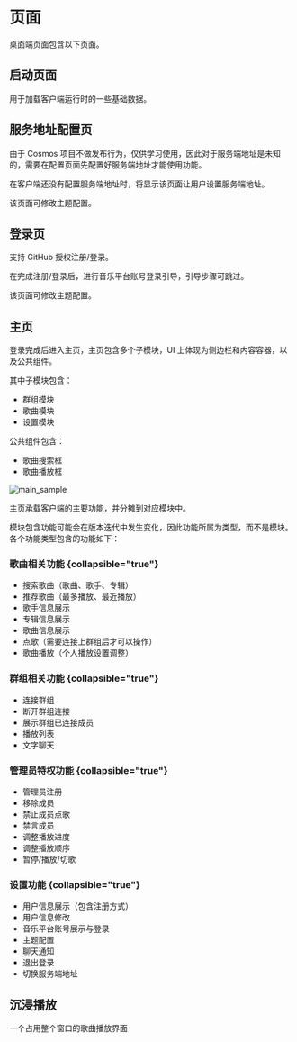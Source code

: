 # 页面

桌面端页面包含以下页面。

##  启动页面

用于加载客户端运行时的一些基础数据。

## 服务地址配置页

由于 Cosmos 项目不做发布行为，仅供学习使用，因此对于服务端地址是未知的，需要在配置页面先配置好服务端地址才能使用功能。

在客户端还没有配置服务端地址时，将显示该页面让用户设置服务端地址。

该页面可修改主题配置。

## 登录页

支持 GitHub 授权注册/登录。

在完成注册/登录后，进行音乐平台账号登录引导，引导步骤可跳过。

该页面可修改主题配置。

## 主页

登录完成后进入主页，主页包含多个子模块，UI 上体现为侧边栏和内容容器，以及公共组件。

其中子模块包含：
- 群组模块
- 歌曲模块
- 设置模块

公共组件包含：
- 歌曲搜索框
- 歌曲播放框

![main_sample](main_sample.png)

主页承载客户端的主要功能，并分摊到对应模块中。

模块包含功能可能会在版本迭代中发生变化，因此功能所属为类型，而不是模块。
各个功能类型包含的功能如下：

### 歌曲相关功能 {collapsible="true"}
- 搜索歌曲（歌曲、歌手、专辑）
- 推荐歌曲（最多播放、最近播放）
- 歌手信息展示
- 专辑信息展示
- 歌曲信息展示
- 点歌（需要连接上群组后才可以操作）
- 歌曲播放（个人播放设置调整）

### 群组相关功能 {collapsible="true"}
- 连接群组
- 断开群组连接
- 展示群组已连接成员
- 播放列表
- 文字聊天

### 管理员特权功能 {collapsible="true"}
- 管理员注册
- 移除成员
- 禁止成员点歌
- 禁言成员
- 调整播放进度
- 调整播放顺序
- 暂停/播放/切歌

### 设置功能 {collapsible="true"}
- 用户信息展示（包含注册方式）
- 用户信息修改
- 音乐平台账号展示与登录
- 主题配置
- 聊天通知
- 退出登录
- 切换服务端地址

## 沉浸播放

一个占用整个窗口的歌曲播放界面
